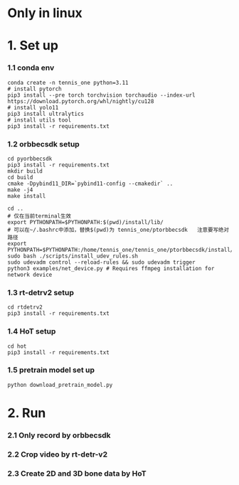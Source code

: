 # Only in linux

# 1. Set up

### 1.1 conda env

~~~
conda create -n tennis_one python=3.11
# install pytorch
pip3 install --pre torch torchvision torchaudio --index-url https://download.pytorch.org/whl/nightly/cu128
# install yolo11
pip3 install ultralytics
# install utils tool
pip3 install -r requirements.txt
~~~

### 1.2 orbbecsdk setup
~~~
cd pyorbbecsdk
pip3 install -r requirements.txt
mkdir build
cd build
cmake -Dpybind11_DIR=`pybind11-config --cmakedir` ..
make -j4
make install

cd ..
# 仅在当前terminal生效
export PYTHONPATH=$PYTHONPATH:$(pwd)/install/lib/
# 可以在~/.bashrc中添加，替换$(pwd)为 tennis_one/ptorbbecsdk   注意要写绝对路径
export PYTHONPATH=$PYTHONPATH:/home/tennis_one/tennis_one/ptorbbecsdk/install/lib/
sudo bash ./scripts/install_udev_rules.sh
sudo udevadm control --reload-rules && sudo udevadm trigger
python3 examples/net_device.py # Requires ffmpeg installation for network device
~~~

### 1.3 rt-detrv2 setup

~~~
cd rtdetrv2
pip3 install -r requirements.txt
~~~

### 1.4 HoT setup

~~~
cd hot
pip3 install -r requirements.txt
~~~


### 1.5 pretrain model set up

~~~
python download_pretrain_model.py
~~~

# 2. Run

### 2.1 Only record by orbbecsdk

### 2.2 Crop video by rt-detr-v2

### 2.3 Create 2D and 3D bone data by HoT

